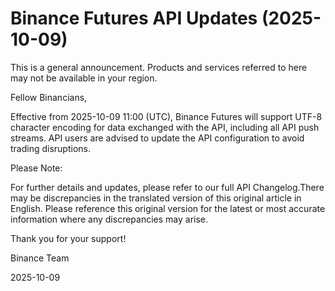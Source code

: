 # Binance Futures API Updates (2025-10-09)

This is a general announcement. Products and services referred to here may not be available in your region.

Fellow Binancians,

Effective from 2025-10-09 11:00 (UTC), Binance Futures will support UTF-8 character encoding for data exchanged with the API, including all API push streams. API users are advised to update the API configuration to avoid trading disruptions. 

Please Note: 

For further details and updates, please refer to our full API Changelog.There may be discrepancies in the translated version of this original article in English. Please reference this original version for the latest or most accurate information where any discrepancies may arise.

Thank you for your support!

Binance Team

2025-10-09